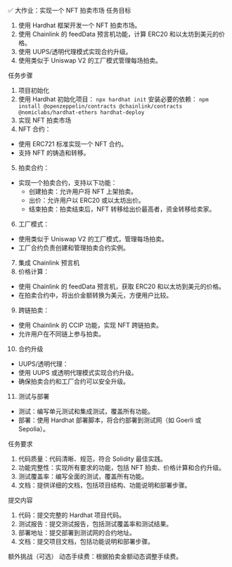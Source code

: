 ✅  大作业：实现一个 NFT 拍卖市场
任务目标
1. 使用 Hardhat 框架开发一个 NFT 拍卖市场。
2. 使用 Chainlink 的 feedData 预言机功能，计算 ERC20 和以太坊到美元的价格。
3. 使用 UUPS/透明代理模式实现合约升级。
4. 使用类似于 Uniswap V2 的工厂模式管理每场拍卖。


任务步骤
1. 项目初始化
2. 使用 Hardhat 初始化项目：
  ```npx hardhat init```
  安装必要的依赖：
    ```npm install @openzeppelin/contracts @chainlink/contracts @nomiclabs/hardhat-ethers hardhat-deploy```
4. 实现 NFT 拍卖市场
5. NFT 合约：
  - 使用 ERC721 标准实现一个 NFT 合约。
  - 支持 NFT 的铸造和转移。
5. 拍卖合约：
  - 实现一个拍卖合约，支持以下功能：
    - 创建拍卖：允许用户将 NFT 上架拍卖。
    - 出价：允许用户以 ERC20 或以太坊出价。
    - 结束拍卖：拍卖结束后，NFT 转移给出价最高者，资金转移给卖家。
6. 工厂模式：
  - 使用类似于 Uniswap V2 的工厂模式，管理每场拍卖。
  - 工厂合约负责创建和管理拍卖合约实例。
7. 集成 Chainlink 预言机
8. 价格计算：
  - 使用 Chainlink 的 feedData 预言机，获取 ERC20 和以太坊到美元的价格。
  - 在拍卖合约中，将出价金额转换为美元，方便用户比较。
9. 跨链拍卖：
  - 使用 Chainlink 的 CCIP 功能，实现 NFT 跨链拍卖。
  - 允许用户在不同链上参与拍卖。
10. 合约升级
  - UUPS/透明代理：
  - 使用 UUPS 或透明代理模式实现合约升级。
  - 确保拍卖合约和工厂合约可以安全升级。
11. 测试与部署
  - 测试：编写单元测试和集成测试，覆盖所有功能。
  - 部署：使用 Hardhat 部署脚本，将合约部署到测试网（如 Goerli 或 Sepolia）。

任务要求
1. 代码质量：代码清晰、规范，符合 Solidity 最佳实践。
2. 功能完整性：实现所有要求的功能，包括 NFT 拍卖、价格计算和合约升级。
3. 测试覆盖率：编写全面的测试，覆盖所有功能。
4. 文档：提供详细的文档，包括项目结构、功能说明和部署步骤。

提交内容
1. 代码：提交完整的 Hardhat 项目代码。
2. 测试报告：提交测试报告，包括测试覆盖率和测试结果。
3. 部署地址：提交部署到测试网的合约地址。
4. 文档：提交项目文档，包括功能说明和部署步骤。

额外挑战（可选）
  动态手续费：根据拍卖金额动态调整手续费。

